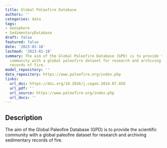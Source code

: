 ```yaml
---
title: Global Paleofire Database
authors: ''
categories: data
tags:
- Geosphere
- SedimentaryDatabase
draft: false
featured: false
date: '2023-01-18'
lastmod: '2023-01-18'
summary: The aim of the Global Paleofire Database (GPD) is to provide the scientific
  community with a global paleofire dataset for research and archiving sedimentary
  records of fire.
model_repository: ''
data_repository: https://www.paleofire.org/index.php
links:
  url_doi: https://doi.org/10.1016/j.cageo.2014.07.020
  url_pdf: ''
  url_source: https://www.paleofire.org/index.php
  url_docs: ''
---
```


## Description

The aim of the Global Paleofire Database (GPD) is to provide the scientific community with a global paleofire dataset for research and archiving sedimentary records of fire.

